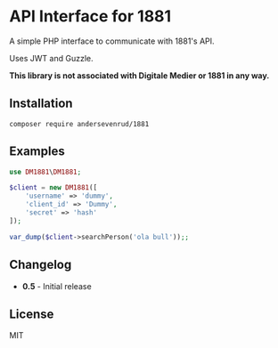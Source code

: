 # API Interface for 1881

A simple PHP interface to communicate with 1881's API.

Uses JWT and Guzzle.

**This library is not associated with Digitale Medier or 1881 in any way.**

## Installation

```
composer require andersevenrud/1881
```

## Examples

```php
use DM1881\DM1881;

$client = new DM1881([
    'username' => 'dummy',
    'client_id' => 'Dummy',
    'secret' => 'hash'
]);

var_dump($client->searchPerson('ola bull'));;
```

## Changelog

* **0.5** - Initial release

## License

MIT
